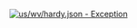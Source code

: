 [![us/wv/hardy.json - Exception](https://img.shields.io/badge/us/wv/hardy.json-Exception-red)](https://github.com/openaddresses/openaddresses/tree/master/sources/us/wv/hardy.json)